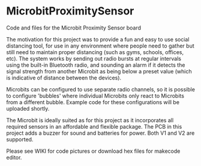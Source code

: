 # MicrobitProximitySensor
Code and files for the Microbit Proximity Sensor board 

The motivation for this project was to provide a fun and easy to use social distancing tool, for use in any environment where people need to gather but still need to maintain proper distancing (such as gyms, schools, offices, etc). The system works by sending out radio bursts at regular intervals using the built-in Bluetooth radio, and sounding an alarm if it detects the signal strength from another Microbit as being below a preset value (which is indicative of distance between the devices).

Microbits can be configured to use separate radio channels, so it is possible to configure 'bubbles' where individual Microbits only react to Microbits from a different bubble. Example code for these configurations will be uploaded shortly.

The Microbit is ideally suited as for this project as it incorporates all required sensors in an affordable and flexible package. The PCB in this project adds a buzzer for sound and batteries for power. Both V1 and V2 are supported.

Please see WIKI for code pictures or download hex files for makecode editor. 
